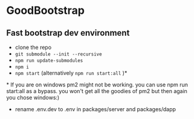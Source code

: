 # GoodBootstrap
## Fast bootstrap dev environment

- clone the repo
- `git submodule --init --recursive`
- `npm run update-submodules`
- `npm i`
- `npm start` (alternatively `npm run start:all` )*

\* If you are on windows pm2 might not be working. you can use npm run start:all as a bypass. you won't get all the goodies of pm2 but then again 
you chose windows:)
  - rename .env.dev to .env in packages/server and packages/dapp
